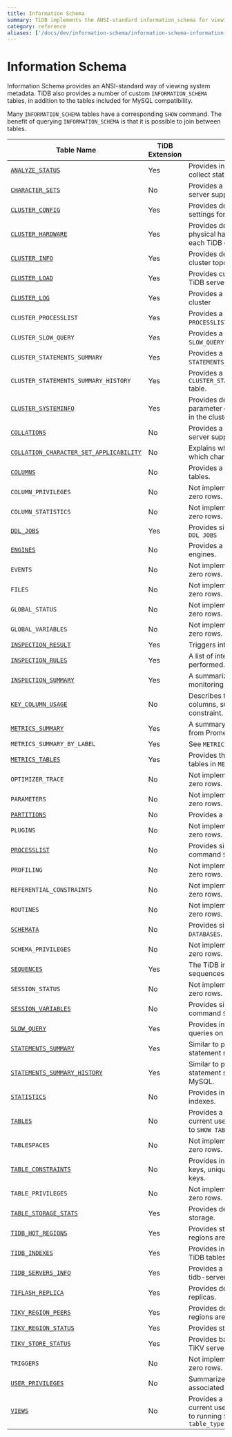 ```yaml
---
title: Information Schema
summary: TiDB implements the ANSI-standard information_schema for viewing system metadata.
category: reference
aliases: ['/docs/dev/information-schema/information-schema-information-schema/','/docs/dev/reference/system-databases/information-schema/','/tidb/dev/system-table-information-schema/']
---
```


# Information Schema

Information Schema provides an ANSI-standard way of viewing system metadata. TiDB also provides a number of custom `INFORMATION_SCHEMA` tables, in addition to the tables included for MySQL compatibility.

Many `INFORMATION_SCHEMA` tables have a corresponding `SHOW` command. The benefit of querying `INFORMATION_SCHEMA` is that it is possible to join between tables.

| Table Name                                                                              | TiDB Extension | Description |
|-----------------------------------------------------------------------------------------|----------------|-------------|
| [`ANALYZE_STATUS`](/information-schema/information-schema-analyze-status.md)            | Yes            | Provides information about tasks to collect statistics. |
| [`CHARACTER_SETS`](/information-schema/information-schema-character-sets.md)            | No             | Provides a list of character sets the server supports. |
| [`CLUSTER_CONFIG`](/information-schema/information-schema-cluster-config.md)            | Yes            | Provides details about configuration settings for the entire TiDB cluster. |
| [`CLUSTER_HARDWARE`](/information-schema/information-schema-cluster-info.md)            | Yes            | Provides details on the underlying physical hardware discovered on each TiDB component. |
| [`CLUSTER_INFO`](/information-schema/information-schema-cluster-info.md)                | Yes            | Provides details on the current cluster topology. |
| [`CLUSTER_LOAD`](/information-schema/information-schema-cluster-load.md)                | Yes            | Provides current load information for TiDB servers in the cluster. |
| [`CLUSTER_LOG`](/information-schema/information-schema-cluster-log.md)                  | Yes            | Provides a log for the entire TiDB cluster |
| `CLUSTER_PROCESSLIST`                                                                   | Yes            | Provides a cluster-level view of the `PROCESSLIST` table. |
| `CLUSTER_SLOW_QUERY`                                                                    | Yes            | Provides a cluster-level view of the `SLOW_QUERY` table. |
| `CLUSTER_STATEMENTS_SUMMARY`                                                            | Yes            | Provides a cluster-level view of the `STATEMENTS_SUMMARY` table. |
| `CLUSTER_STATEMENTS_SUMMARY_HISTORY`                                                    | Yes            | Provides a cluster-level view of the `CLUSTER_STATEMENTS_SUMMARY_HISTORY` table. |
| [`CLUSTER_SYSTEMINFO`](/information-schema/information-schema-cluster-systeminfo.md)    | Yes            | Provides details about kernel parameter configuration for servers in the cluster. |
| [`COLLATIONS`](/information-schema/information-schema-collations.md)                    | No             | Provides a list of collations that the server supports. |
| [`COLLATION_CHARACTER_SET_APPLICABILITY`](/information-schema/information-schema-collation-character-set-applicability.md) | No | Explains which collations apply to which character sets. |
| [`COLUMNS`](/information-schema/information-schema-columns.md)                          | No             | Provides a list of columns for all tables. |
| `COLUMN_PRIVILEGES`                                                                     | No             | Not implemented by TiDB. Returns zero rows. |
| `COLUMN_STATISTICS`                                                                     | No             | Not implemented by TiDB. Returns zero rows. |
| [`DDL_JOBS`](/information-schema/information-schema-ddl-jobs.md)                        | Yes            | Provides similar output to `ADMIN SHOW DDL JOBS` |
| [`ENGINES`](/information-schema/information-schema-engines.md)                          | No             | Provides a list of supported storage engines. |
| `EVENTS`                                                                                | No             | Not implemented by TiDB. Returns zero rows. |
| `FILES`                                                                                 | No             | Not implemented by TiDB. Returns zero rows. |
| `GLOBAL_STATUS`                                                                         | No             | Not implemented by TiDB. Returns zero rows. |
| `GLOBAL_VARIABLES`                                                                      | No             | Not implemented by TiDB. Returns zero rows. |
| [`INSPECTION_RESULT`](/information-schema/information-schema-inspection-result.md)      | Yes            | Triggers internal diagnostics checks. |
| [`INSPECTION_RULES`](/information-schema/information-schema-inspection-rules.md)        | Yes            | A list of internal diagnostic checks performed. |
| [`INSPECTION_SUMMARY`](/information-schema/information-schema-inspection-summary.md)    | Yes            | A summarized report of important monitoring metrics. |
| [`KEY_COLUMN_USAGE`](/information-schema/information-schema-key-column-usage.md)        | No             | Describes the key constraints of the columns, such as the primary key constraint. |
| [`METRICS_SUMMARY`](/information-schema/information-schema-metrics-summary.md)          | Yes            | A summary of metrics extracted from Prometheus. |
| `METRICS_SUMMARY_BY_LABEL`                                                              | Yes            | See `METRICS_SUMAMARY` table. |
| [`METRICS_TABLES`](/information-schema/information-schema-metrics-tables.md)            | Yes            | Provides the PromQL definitions for tables in `METRICS_SCHEMA`. |
| `OPTIMIZER_TRACE`                                                                       | No             | Not implemented by TiDB. Returns zero rows. |
| `PARAMETERS`                                                                            | No             | Not implemented by TiDB. Returns zero rows. |
| [`PARTITIONS`](/information-schema/information-schema-partitions.md)                    | No             | Provides a list of table partitions. |
| `PLUGINS`                                                                               | No             | Not implemented by TiDB. Returns zero rows. |
| [`PROCESSLIST`](/information-schema/information-schema-processlist.md)                  | No             | Provides similar information to the command `SHOW PROCESSLIST`. |
| `PROFILING`                                                                             | No             | Not implemented by TiDB. Returns zero rows. |
| `REFERENTIAL_CONSTRAINTS`                                                               | No             | Not implemented by TiDB. Returns zero rows. |
| `ROUTINES`                                                                              | No             | Not implemented by TiDB. Returns zero rows. |
| [`SCHEMATA`](/information-schema/information-schema-schemata.md)                        | No             | Provides similar information to `SHOW DATABASES`. |
| `SCHEMA_PRIVILEGES`                                                                     | No             | Not implemented by TiDB. Returns zero rows. |
| [`SEQUENCES`](/information-schema/information-schema-sequences.md)                      | Yes            | The TiDB implementation of sequences is based on MariaDB. |
| `SESSION_STATUS`                                                                        | No             | Not implemented by TiDB. Returns zero rows. |
| [`SESSION_VARIABLES`](/information-schema/information-schema-session-variables.md)      | No             | Provides similar functionality to the command `SHOW SESSION VARIABLES` |
| [`SLOW_QUERY`](/information-schema/information-schema-slow-query.md)                    | Yes            | Provides information on slow queries on the current TiDB server. |
| [`STATEMENTS_SUMMARY`](/statement-summary-tables.md)                                    | Yes            | Similar to performance_schema statement summary in MySQL. |
| [`STATEMENTS_SUMMARY_HISTORY`](/statement-summary-tables.md)                            | Yes            | Similar to performance_schema statement summary history in MySQL. |
| [`STATISTICS`](/information-schema/information-schema-statistics.md)                    | No             | Provides information on table indexes. |
| [`TABLES`](/information-schema/information-schema-tables.md)                            | No             | Provides a list of tables that the current user has visibility of. Similar to `SHOW TABLES`. |
| `TABLESPACES`                                                                           | No             | Not implemented by TiDB. Returns zero rows. |
| [`TABLE_CONSTRAINTS`](/information-schema/information-schema-table-constraints.md)      | No             | Provides information on primary keys, unique indexes and foreign keys. |
| `TABLE_PRIVILEGES`                                                                      | No             | Not implemented by TiDB. Returns zero rows. |
| [`TABLE_STORAGE_STATS`](/information-schema/information-schema-table-storage-stats.md)  | Yes            | Provides details about table sizes in storage. |
| [`TIDB_HOT_REGIONS`](/information-schema/information-schema-tidb-hot-regions.md)        | Yes            | Provides statistics about which regions are hot. |
| [`TIDB_INDEXES`](/information-schema/information-schema-tidb-indexes.md)                | Yes            | Provides index information about TiDB tables. |
| [`TIDB_SERVERS_INFO`](/information-schema/information-schema-tidb-servers-info.md)      | Yes            | Provides a list of TiDB servers (i.e. tidb-server component) |
| [`TIFLASH_REPLICA`](/information-schema/information-schema-tiflash-replica.md)          | Yes            | Provides details about TiFlash replicas. |
| [`TIKV_REGION_PEERS`](/information-schema/information-schema-tikv-region-peers.md)      | Yes            | Provides details about where regions are stored. |
| [`TIKV_REGION_STATUS`](/information-schema/information-schema-tikv-region-status.md)    | Yes            | Provides statistics about regions. |
| [`TIKV_STORE_STATUS`](/information-schema/information-schema-tikv-store-status.md)      | Yes            | Provides basic information about TiKV servers. |
| `TRIGGERS`                                                                              | No             | Not implemented by TiDB. Returns zero rows. |
| [`USER_PRIVILEGES`](/information-schema/information-schema-user-privileges.md)          | No             | Summarizes the privileges associated with the current user. |
| [`VIEWS`](/information-schema/information-schema-views.md)                              | No             | Provides a list of views that the current user has visibility of. Similar to running `SHOW FULL TABLES WHERE table_type = 'VIEW'` |
